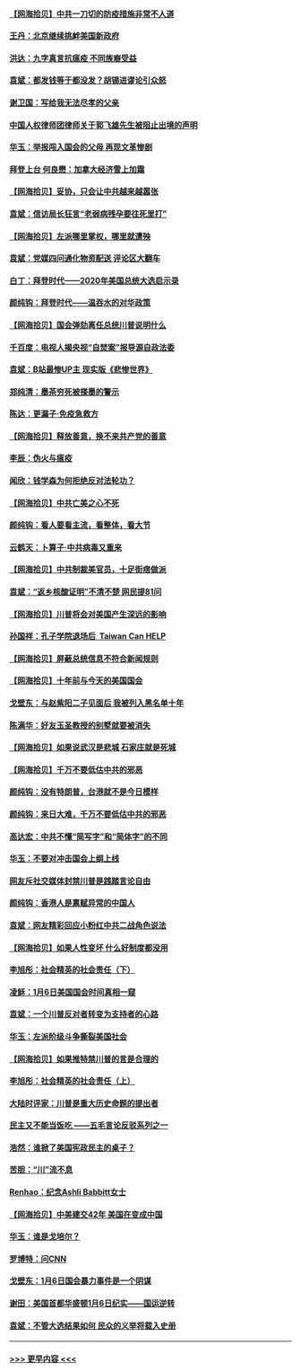 #### [【网海拾贝】中共一刀切的防疫措施非常不人道](../pages/nsc993/n12724879.md?t=02021651) 
#### [王丹：北京继续挑衅美国新政府](../pages/nsc993/n12722456.md?t=02021651) 
#### [洪达：九字真言抗瘟疫 不同族裔受益](../pages/nsc993/n12722448.md?t=02021651) 
#### [袁斌：都发钱等于都没发？胡锡进谬论引众怒](../pages/nsc993/n12722393.md?t=02021651) 
#### [谢卫国：写给我无法尽孝的父亲](../pages/nsc993/n12720325.md?t=02021651) 
#### [中国人权律师团律师关于郭飞雄先生被阻止出境的声明](../pages/nsc993/n12720203.md?t=02021651) 
#### [华玉：举报闯入国会的父母 再现文革惨剧](../pages/nsc993/n12719070.md?t=02021651) 
#### [拜登上台 何良懋：加拿大经济雪上加霜](../pages/nsc993/n12718943.md?t=02021651) 
#### [【网海拾贝】妥协，只会让中共越来越嚣张](../pages/nsc993/n12717392.md?t=02021651) 
#### [袁斌：信访局长狂言“老弱病残孕要往死里打”](../pages/nsc993/n12717343.md?t=02021651) 
#### [【网海拾贝】左派哪里掌权，哪里就遭殃](../pages/nsc993/n12715009.md?t=02021651) 
#### [袁斌：党媒四问通化物资配送 评论区大翻车](../pages/nsc993/n12714950.md?t=02021651) 
#### [白丁：拜登时代——2020年美国总统大选启示录](../pages/nsc993/n12714920.md?t=02021651) 
#### [颜纯钩：拜登时代——温吞水的对华政策](../pages/nsc993/n12713245.md?t=02021651) 
#### [【网海拾贝】国会弹劾离任总统川普说明什么](../pages/nsc993/n12712816.md?t=02021651) 
#### [千百度：电视人揭央视“自焚案”报导源自政法委](../pages/nsc993/n12709760.md?t=02021651) 
#### [袁斌：B站最惨UP主 现实版《悲惨世界》](../pages/nsc993/n12709686.md?t=02021651) 
#### [郑纯清：墨茶穷死被搽墨的警示](../pages/nsc993/n12709262.md?t=02021651) 
#### [陈达：更漏子·免疫急救方](../pages/nsc993/n12709244.md?t=02021651) 
#### [【网海拾贝】释放善意，换不来共产党的善意](../pages/nsc993/n12708361.md?t=02021651) 
#### [李辰：伪火与瘟疫](../pages/nsc993/n12707981.md?t=02021651) 
#### [闻欣：钱学森为何拒绝反对法轮功？](../pages/nsc993/n12707407.md?t=02021651) 
#### [【网海拾贝】中共亡美之心不死](../pages/nsc993/n12707621.md?t=02021651) 
#### [颜纯钩：看人要看主流，看整体，看大节](../pages/nsc993/n12707536.md?t=02021651) 
#### [云鹤天：卜算子‧中共病毒又重来](../pages/nsc993/n12707408.md?t=02021651) 
#### [【网海拾贝】中共制裁美官员，十足街痞做派](../pages/nsc993/n12705115.md?t=02021651) 
#### [袁斌：“返乡核酸证明”不清不楚 网民提81问](../pages/nsc993/n12704982.md?t=02021651) 
#### [【网海拾贝】川普将会对美国产生深远的影响](../pages/nsc993/n12703045.md?t=02021651) 
#### [孙国祥：孔子学院退场后  Taiwan Can HELP](../pages/nsc993/n12702430.md?t=02021651) 
#### [【网海拾贝】屏蔽总统信息不符合新闻规则](../pages/nsc993/n12699998.md?t=02021651) 
#### [【网海拾贝】十年前与今天的美国国会](../pages/nsc993/n12696993.md?t=02021651) 
#### [戈壁东：与赵紫阳二子见面后 我被列入黑名单十年](../pages/nsc993/n12696215.md?t=02021651) 
#### [陈满华：好友玉圣教授的别墅就要被消失](../pages/nsc993/n12695411.md?t=02021651) 
#### [【网海拾贝】如果说武汉是悲城 石家庄就是死城](../pages/nsc993/n12694589.md?t=02021651) 
#### [【网海拾贝】千万不要低估中共的邪恶](../pages/nsc993/n12692771.md?t=02021651) 
#### [颜纯钩：没有特朗普，台港就不是今日模样](../pages/nsc993/n12692678.md?t=02021651) 
#### [颜纯钩：来日大难，千万不要低估中共的邪恶](../pages/nsc993/n12692080.md?t=02021651) 
#### [高达宏：中共不懂“简写字”和“简体字”的不同](../pages/nsc993/n12692068.md?t=02021651) 
#### [华玉：不要对冲击国会上纲上线](../pages/nsc993/n12689948.md?t=02021651) 
#### [网友斥社交媒体封禁川普是践踏言论自由](../pages/nsc993/n12687482.md?t=02021651) 
#### [颜纯钩：香港人是禀赋异常的中国人](../pages/nsc993/n12685142.md?t=02021651) 
#### [袁斌：网友精彩回应小粉红中共二战角色说法](../pages/nsc993/n12684994.md?t=02021651) 
#### [【网海拾贝】如果人性变坏 什么好制度都没用](../pages/nsc993/n12683000.md?t=02021651) 
#### [李旭彤：社会精英的社会责任（下）](../pages/nsc993/n12680604.md?t=02021651) 
#### [凌稣：1月6日美国国会时间真相一窥](../pages/nsc993/n12682780.md?t=02021651) 
#### [袁斌：一个川普反对者转变为支持者的心路](../pages/nsc993/n12682700.md?t=02021651) 
#### [华玉：左派阶级斗争撕裂美国社会](../pages/nsc993/n12681226.md?t=02021651) 
#### [【网海拾贝】如果推特禁川普的言是合理的](../pages/nsc993/n12681232.md?t=02021651) 
#### [李旭彤：社会精英的社会责任（上）](../pages/nsc993/n12680501.md?t=02021651) 
#### [大陆时评家：川普是重大历史命题的提出者](../pages/nsc993/n12679904.md?t=02021651) 
#### [民主又不能当饭吃 ——五毛言论反驳系列之一](../pages/nsc993/n12679877.md?t=02021651) 
#### [浩然：谁掀了美国宪政民主的桌子？](../pages/nsc993/n12679850.md?t=02021651) 
#### [苦胆：“川”流不息](../pages/nsc993/n12678388.md?t=02021651) 
#### [Renhao：纪念Ashli Babbitt女士](../pages/nsc993/n12678359.md?t=02021651) 
#### [【网海拾贝】中美建交42年 美国在变成中国](../pages/nsc993/n12678324.md?t=02021651) 
#### [华玉：谁是戈培尔？](../pages/nsc993/n12677515.md?t=02021651) 
#### [罗博特：问CNN](../pages/nsc993/n12677172.md?t=02021651) 
#### [戈壁东：1月6日国会暴力事件是一个阴谋](../pages/nsc993/n12674639.md?t=02021651) 
#### [谢田：美国首都华盛顿1月6日纪实——国运逆转](../pages/nsc993/n12673190.md?t=02021651) 
#### [袁斌：不管大选结果如何 民众的义举将载入史册](../pages/nsc993/n12672787.md?t=02021651) 

----
#### [ >>> 更早内容 <<< ](../indexes/nsc993-earlier.md)

